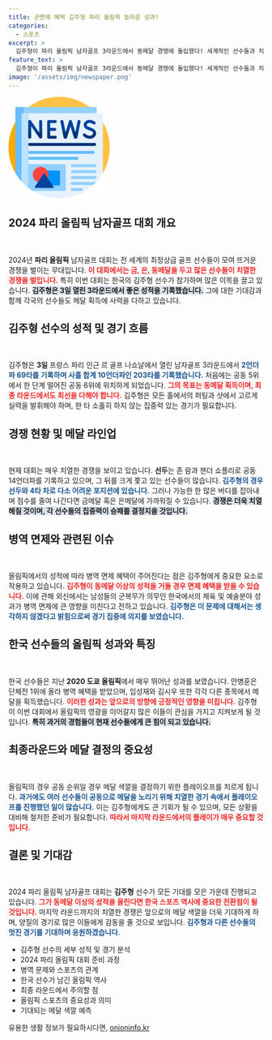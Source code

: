 ```yaml
---
title: 군면제 혜택 김주형 파리 올림픽 놀라운 성과!
categories:
  - 스포츠
excerpt: >
  김주형이 파리 올림픽 남자골프 3라운드에서 동메달 경쟁에 돌입했다! 세계적인 선수들과 치열한 메달 경쟁을 펼치며, 병역 면제의 기회도 기대되는 가운데 마지막 라운드에서 어떤 결과를 가져올지 주목된다.
feature_text: >
  김주형이 파리 올림픽 남자골프 3라운드에서 동메달 경쟁에 돌입했다! 세계적인 선수들과 치열한 메달 경쟁을 펼치며, 병역 면제의 기회도 기대되는 가운데 마지막 라운드에서 어떤 결과를 가져올지 주목된다.
image: '/assets/img/newspaper.png'
---
```


<p><img src="/assets/img/newspaper.png" alt="kimp 속보" /></p>

<h2 data-ke-size="size26">2024 파리 올림픽 남자골프 대회 개요</h2>

<p data-ke-size="size16">&nbsp;</p>

<p>2024년 <b>파리 올림픽</b> 남자골프 대회는 전 세계의 최정상급 골프 선수들이 모여 뜨거운 경쟁을 벌이는 무대입니다. <b><span style="color: #ee2323;">이 대회에서는 금, 은, 동메달을 두고 많은 선수들이 치열한 경쟁을 벌입니다.</span></b> 특히 이번 대회는 한국의 김주형 선수가 참가하며 많은 이목을 끌고 있습니다. <b><span style="background-color: #21538527;">김주형은 3일 열린 3라운드에서 좋은 성적을 기록했습니다.</span></b> 그에 대한 기대감과 함께 각국의 선수들도 메달 획득에 사력을 다하고 있습니다. </p>

<h2 data-ke-size="size26">김주형 선수의 성적 및 경기 흐름</h2>

<p data-ke-size="size16">&nbsp;</p>

<p>김주형은 <b>3일</b> 프랑스 파리 인근 르 골프 나쇼날에서 열린 남자골프 3라운드에서 <b><span style="color: #1a5490;">2언더파 69타를 기록하며 사흘 합계 10언더파인 203타를 기록했습니다.</span></b> 처음에는 공동 5위에서 한 단계 떨어진 공동 6위에 위치하게 되었습니다. <b><span style="color: #ee2323;">그의 목표는 동메달 획득이며, 최종 라운드에서도 최선을 다해야 합니다.</span></b> 김주형은 모든 홀에서의 퍼팅과 샷에서 고르게 실력을 발휘해야 하며, 한 타 소홀히 하지 않는 집중력 있는 경기가 필요합니다. </p>

<h2 data-ke-size="size26">경쟁 현황 및 메달 라인업</h2>

<p data-ke-size="size16">&nbsp;</p>

<p>현재 대회는 매우 치열한 경쟁을 보이고 있습니다. <b>선두</b>는 존 람과 잰더 쇼플리로 공동 14언더파를 기록하고 있으며, 그 뒤를 크게 쫓고 있는 선수들이 많습니다. <b><span style="color: #1a5490;">김주형의 경우 선두와 4타 차로 다소 어려운 포지션에 있습니다.</span></b> 그러나 가능한 한 많은 버디를 잡아내며 점수를 줄여 나간다면 금메달 혹은 은메달에 가까워질 수 있습니다. <b><span style="background-color: #21538527;">경쟁은 더욱 치열해질 것이며, 각 선수들의 집중력이 승패를 결정지을 것입니다.</span></b></p>

<h2 data-ke-size="size26">병역 면제와 관련된 이슈</h2>

<p data-ke-size="size16">&nbsp;</p>

<p>올림픽에서의 성적에 따라 병역 면제 혜택이 주어진다는 점은 김주형에게 중요한 요소로 작용하고 있습니다. <b><span style="color: #ee2323;">김주형이 동메달 이상의 성적을 거둘 경우 면제 혜택을 받을 수 있습니다.</span></b> 이에 관해 외신에서는 남성들의 군복무가 의무인 한국에서의 체육 및 예술분야 성과가 병역 면제에 큰 영향을 미친다고 전하고 있습니다. <b><span style="color: #1a5490;">김주형은 이 문제에 대해서는 생각하지 않겠다고 밝힘으로써 경기 집중에 의지를 보였습니다.</span></b> </p>

<h2 data-ke-size="size26">한국 선수들의 올림픽 성과와 특징</h2>

<p data-ke-size="size16">&nbsp;</p>

<p>한국 선수들은 지난 <b>2020 도쿄 올림픽</b>에서 매우 뛰어난 성과를 보였습니다. 안병훈은 단체전 1위에 올라 병역 혜택을 받았으며, 임성재와 김시우 또한 각각 다른 종목에서 메달을 획득했습니다. <b><span style="color: #ee2323;">이러한 성과는 앞으로의 방향에 긍정적인 영향을 미칩니다.</span></b> 김주형이 이번 대회에서 올림픽의 영광을 이어갈지 많은 이들이 관심을 가지고 지켜보게 될 것입니다. <b><span style="background-color: #21538527;">특히 과거의 경험들이 현재 선수들에게 큰 힘이 되고 있습니다.</span></b></p>

<h2 data-ke-size="size26">최종라운드와 메달 결정의 중요성</h2>

<p data-ke-size="size16">&nbsp;</p>

<p>올림픽의 경우 공동 순위일 경우 메달 색깔을 결정하기 위한 플레이오프를 치르게 됩니다. <b><span style="color: #1a5490;">과거에도 여러 선수들이 공동으로 메달을 노리기 위해 치열한 경기 속에서 플레이오프를 진행했던 일이 많습니다.</span></b> 이는 김주형에게도 큰 기회가 될 수 있으며, 모든 상황을 대비해 철저한 준비가 필요합니다. <b><span style="color: #ee2323;">따라서 마지막 라운드에서의 플레이가 매우 중요할 것입니다.</span></b> </p>

<h2 data-ke-size="size26">결론 및 기대감</h2>

<p data-ke-size="size16">&nbsp;</p>

<p>2024 파리 올림픽 남자골프 대회는 <b>김주형</b> 선수가 모든 기대를 모은 가운데 진행되고 있습니다. <b><span style="color: #ee2323;">그가 동메달 이상의 성적을 올린다면 한국 스포츠 역사에 중요한 전환점이 될 것입니다.</span></b> 마지막 라운드까지의 치열한 경쟁은 앞으로의 메달 색깔을 더욱 기대하게 하며, 양질의 경기로 많은 이들에게 감동을 줄 것으로 보입니다. <b><span style="color: #1a5490;">김주형과 다른 선수들의 멋진 경기를 기대하며 응원하겠습니다.</span></b> </p>

<div>
<ul>
<li>김주형 선수의 세부 성적 및 경기 분석</li>
<li>2024 파리 올림픽 대회 준비 과정</li>
<li>병역 문제와 스포츠의 관계</li>
<li>한국 선수가 남긴 올림픽 역사</li>
<li>최종 라운드에서 주의할 점</li>
<li>올림픽 스포츠의 중요성과 의미</li>
<li>기대되는 메달 색깔 예측</li>
</ul>
</div>

<p data-ke-size="size16"></p>
유용한 생활 정보가 필요하시다면, <a href="https://onioninfo.kr" rel="dofollow">onioninfo.kr</a>


